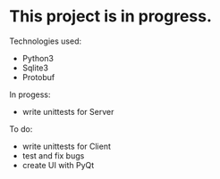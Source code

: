 # This project is in progress.


Technologies used:
- Python3
- Sqlite3
- Protobuf


In progess:
- write unittests for Server


To do:
- write unittests for Client
- test and fix bugs
- create UI with PyQt

